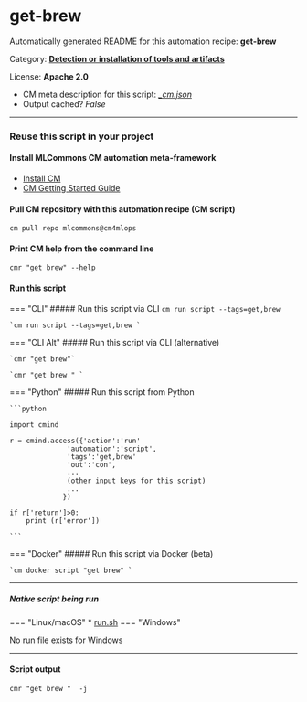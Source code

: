 # get-brew
Automatically generated README for this automation recipe: **get-brew**

Category: **[Detection or installation of tools and artifacts](..)**

License: **Apache 2.0**


* CM meta description for this script: *[_cm.json](https://github.com/mlcommons/cm4mlops/tree/main/script/get-brew/_cm.json)*
* Output cached? *False*

---
### Reuse this script in your project

#### Install MLCommons CM automation meta-framework

* [Install CM](https://docs.mlcommons.org/ck/install)
* [CM Getting Started Guide](https://docs.mlcommons.org/ck/getting-started/)

#### Pull CM repository with this automation recipe (CM script)

```cm pull repo mlcommons@cm4mlops```

#### Print CM help from the command line

````cmr "get brew" --help````

#### Run this script

=== "CLI"
    ##### Run this script via CLI
    `cm run script --tags=get,brew`

    `cm run script --tags=get,brew `

=== "CLI Alt"
    ##### Run this script via CLI (alternative)

    `cmr "get brew"`

    `cmr "get brew " `


=== "Python"
    ##### Run this script from Python


    ```python

    import cmind

    r = cmind.access({'action':'run'
                  'automation':'script',
                  'tags':'get,brew'
                  'out':'con',
                  ...
                  (other input keys for this script)
                  ...
                 })

    if r['return']>0:
        print (r['error'])

    ```


=== "Docker"
    ##### Run this script via Docker (beta)

    `cm docker script "get brew" `

___


##### Native script being run
=== "Linux/macOS"
     * [run.sh](https://github.com/mlcommons/cm4mlops/tree/main/script/get-brew/run.sh)
=== "Windows"

No run file exists for Windows
___
#### Script output
`cmr "get brew "  -j`